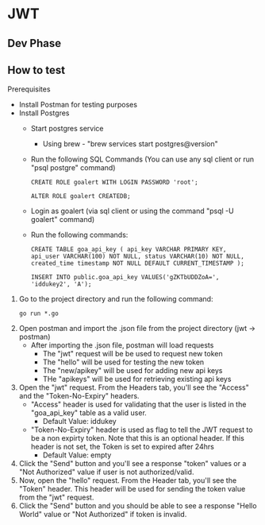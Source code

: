 # JWT
## Dev Phase

## How to test

Prerequisites
* Install Postman for testing purposes
* Install Postgres
    * Start postgres service
        * Using brew - "brew services start postgres@version"
    * Run the following SQL Commands (You can use any sql client or run "psql postgre" command)
        ~~~
        CREATE ROLE goalert WITH LOGIN PASSWORD 'root';

        ALTER ROLE goalert CREATEDB;
        ~~~

    * Login as goalert (via sql client or using the command "psql -U goalert" command)
    * Run the following commands:
        ~~~
        CREATE TABLE goa_api_key ( api_key VARCHAR PRIMARY KEY, api_user VARCHAR(100) NOT NULL, status VARCHAR(10) NOT NULL, created_time timestamp NOT NULL DEFAULT CURRENT_TIMESTAMP );

        INSERT INTO public.goa_api_key VALUES('gZKTbUDDZoA=', 'iddukey2', 'A');
        ~~~

1. Go to the project directory and run the following command:
    ```
    go run *.go
    ```
2. Open postman and import the .json file from the project directory (jwt -> postman)
    * After importing the .json file, postman will load requests
        * The "jwt" request will be be used to request new token
        * The "hello" will be used for testing the new token 
        * The "new/apikey" will be used for adding new api keys
        * THe "apikeys" will be used for retrieving existing api keys
3. Open the "jwt" request. From the Headers tab, you'll see the "Access" and the "Token-No-Expiry" headers.
    * "Access" header is used for validating that the user is listed in the "goa_api_key" table as a valid user.
        * Default Value: iddukey  
    * "Token-No-Expiry" header is used as flag to tell the JWT request to be a non expirty token. Note that this is an optional header.
    If this header is not set, the Token is set to expired after 24hrs
        * Default Value: empty
4. Click the "Send" button and you'll see a response "token" values or a "Not Authorized" value if user is not authorized/valid.
5. Now, open the "hello" request. From the Header tab, you'll see the "Token" header. This header will be used for sending the token value from the "jwt" request.
6. Click the "Send" button and you should be able to see a response "Hello World" value or "Not Authorized" if token is invalid.

